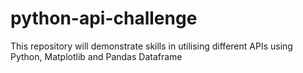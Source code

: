# python-api-challenge
This repository will demonstrate skills in utilising different APIs using Python, Matplotlib and Pandas Dataframe
